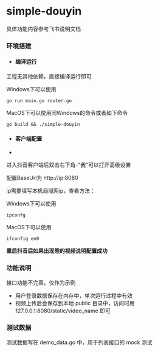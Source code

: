 # simple-douyin


具体功能内容参考飞书说明文档

### 环境搭建

- #### 编译运行

工程无其他依赖，直接编译运行即可
    
Windows下可以使用
```shell
go run main.go router.go
```

MacOS下可以使用同Windows的命令或者如下命令
```shell
go build && ./simple-douyin
```

- #### 客户端配置
- 
进入抖音客户端后双击右下角-"我"可以打开高级设置

配置BaseUrl为 http://ip:8080

ip需要填写本机局域网ip，查看方法：

Windows下可以使用
```shell
ipconfg
```
MacOS下可以使用
```shell
ifconfig en0
```
**重启抖音后如果出现熊的视频说明配置成功**

### 功能说明

接口功能不完善，仅作为示例

* 用户登录数据保存在内存中，单次运行过程中有效
* 视频上传后会保存到本地 public 目录中，访问时用 127.0.0.1:8080/static/video_name 即可

### 测试数据

测试数据写在 demo_data.go 中，用于列表接口的 mock 测试